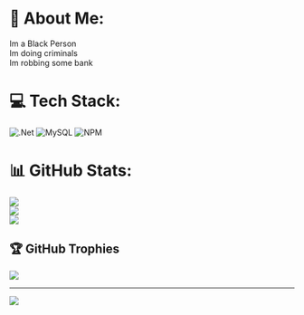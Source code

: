 # 💫 About Me:
Im a Black Person<br>Im doing criminals<br>Im robbing some bank<br>


# 💻 Tech Stack:
![.Net](https://img.shields.io/badge/.NET-5C2D91?style=for-the-badge&logo=.net&logoColor=white) ![MySQL](https://img.shields.io/badge/mysql-4479A1.svg?style=for-the-badge&logo=mysql&logoColor=white) ![NPM](https://img.shields.io/badge/NPM-%23CB3837.svg?style=for-the-badge&logo=npm&logoColor=white)
# 📊 GitHub Stats:
![](https://github-readme-stats.vercel.app/api?username=Xervicc&theme=dark&hide_border=false&include_all_commits=false&count_private=false)<br/>
![](https://github-readme-streak-stats.herokuapp.com/?user=Xervicc&theme=dark&hide_border=false)<br/>
![](https://github-readme-stats.vercel.app/api/top-langs/?username=Xervicc&theme=dark&hide_border=false&include_all_commits=false&count_private=false&layout=compact)

## 🏆 GitHub Trophies
![](https://github-profile-trophy.vercel.app/?username=Xervicc&theme=radical&no-frame=false&no-bg=true&margin-w=4)

---
[![](https://visitcount.itsvg.in/api?id=Xervicc&icon=0&color=0)](https://visitcount.itsvg.in)

<!-- Proudly created with GPRM ( https://gprm.itsvg.in ) -->
